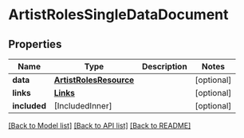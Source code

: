# ArtistRolesSingleDataDocument

## Properties
Name | Type | Description | Notes
------------ | ------------- | ------------- | -------------
**data** | [**ArtistRolesResource**](ArtistRolesResource.md) |  | [optional] 
**links** | [**Links**](Links.md) |  | [optional] 
**included** | [IncludedInner] |  | [optional] 

[[Back to Model list]](../README.md#documentation-for-models) [[Back to API list]](../README.md#documentation-for-api-endpoints) [[Back to README]](../README.md)


